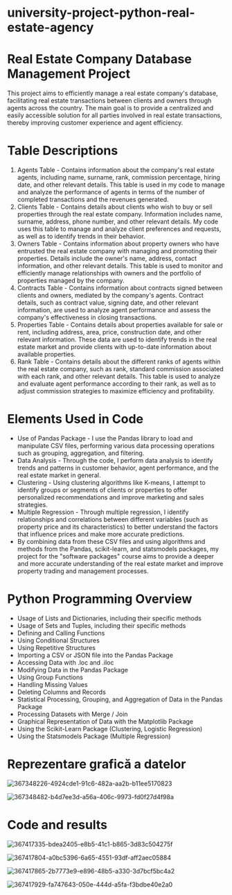 # university-project-python-real-estate-agency
# Real Estate Company Database Management Project 
This project aims to efficiently manage a real estate company's database, facilitating real estate transactions between clients and owners through agents across the country. The main goal is to provide a centralized and easily accessible solution for all parties involved in real estate transactions, thereby improving customer experience and agent efficiency.
# Table Descriptions
1. Agents Table - Contains information about the company's real estate agents, including name, surname, rank, commission percentage, hiring date, and other relevant details. This table is used in my code to manage and analyze the performance of agents in terms of the number of completed transactions and the revenues generated.
2. Clients Table - Contains details about clients who wish to buy or sell properties through the real estate company. Information includes name, surname, address, phone number, and other relevant details. My code uses this table to manage and analyze client preferences and requests, as well as to identify trends in their behavior.
3. Owners Table - Contains information about property owners who have entrusted the real estate company with managing and promoting their properties. Details include the owner's name, address, contact information, and other relevant details. This table is used to monitor and efficiently manage relationships with owners and the portfolio of properties managed by the company.
4. Contracts Table - Contains information about contracts signed between clients and owners, mediated by the company's agents. Contract details, such as contract value, signing date, and other relevant information, are used to analyze agent performance and assess the company's effectiveness in closing transactions.
5. Properties Table - Contains details about properties available for sale or rent, including address, area, price, construction date, and other relevant information. These data are used to identify trends in the real estate market and provide clients with up-to-date information about available properties.
6. Rank Table - Contains details about the different ranks of agents within the real estate company, such as rank, standard commission associated with each rank, and other relevant details. This table is used to analyze and evaluate agent performance according to their rank, as well as to adjust commission strategies to maximize efficiency and profitability.
# Elements Used in Code
- Use of Pandas Package -
I use the Pandas library to load and manipulate CSV files, performing various data processing operations such as grouping, aggregation, and filtering.
- Data Analysis -
Through the code, I perform data analysis to identify trends and patterns in customer behavior, agent performance, and the real estate market in general.
- Clustering -
Using clustering algorithms like K-means, I attempt to identify groups or segments of clients or properties to offer personalized recommendations and improve marketing and sales strategies.
- Multiple Regression -
Through multiple regression, I identify relationships and correlations between different variables (such as property price and its characteristics) to better understand the factors that influence prices and make more accurate predictions.
- By combining data from these CSV files and using algorithms and methods from the Pandas, scikit-learn, and statsmodels packages, my project for the "software packages" course aims to provide a deeper and more accurate understanding of the real estate market and improve property trading and management processes.
# Python Programming Overview
- Usage of Lists and Dictionaries, including their specific methods
- Usage of Sets and Tuples, including their specific methods
- Defining and Calling Functions
- Using Conditional Structures
- Using Repetitive Structures
- Importing a CSV or JSON file into the Pandas Package
- Accessing Data with .loc and .iloc
- Modifying Data in the Pandas Package
- Using Group Functions
- Handling Missing Values
- Deleting Columns and Records
- Statistical Processing, Grouping, and Aggregation of Data in the Pandas Package
- Processing Datasets with Merge / Join
- Graphical Representation of Data with the Matplotlib Package
- Using the Scikit-Learn Package (Clustering, Logistic Regression)
- Using the Statsmodels Package (Multiple Regression)

# Reprezentare grafică a datelor

![367348226-4924cde1-91c6-482a-aa2b-b11ee5170823](https://github.com/user-attachments/assets/520b36a4-5523-4e1b-b0e6-ce441063da9c)

![367348482-b4d7ee3d-a56a-406c-9973-fd0f27d4f98a](https://github.com/user-attachments/assets/8fbaa7c5-39c3-474a-aa36-0ec364ed795e)

# Code and results
![367417335-bdea2405-e8b5-41c1-b865-3d83c504275f](https://github.com/user-attachments/assets/58eb90da-15e9-467f-8777-134cc23cc6c1)

![367417804-a0bc5396-6a65-4551-93df-aff2aec05884](https://github.com/user-attachments/assets/0d30fdd3-7533-4350-9dd5-eb8f70263c63)

![367417865-2b7773e9-e896-48b5-a330-3d7bcf5bc4a2](https://github.com/user-attachments/assets/62ed0671-0366-4bc8-a728-27a8df05ae41)

![367417929-fa747643-050e-444d-a5fa-f3bdbe40e2a0](https://github.com/user-attachments/assets/9eea0c68-61ea-4ff7-b1b9-ed1727b572ab)
